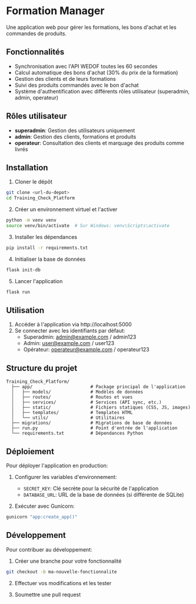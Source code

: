 # Formation Manager

Une application web pour gérer les formations, les bons d'achat et les commandes de produits.

## Fonctionnalités

- Synchronisation avec l'API WEDOF toutes les 60 secondes
- Calcul automatique des bons d'achat (30% du prix de la formation)
- Gestion des clients et de leurs formations
- Suivi des produits commandés avec le bon d'achat
- Système d'authentification avec différents rôles utilisateur (superadmin, admin, operateur)

## Rôles utilisateur

- **superadmin**: Gestion des utilisateurs uniquement
- **admin**: Gestion des clients, formations et produits
- **operateur**: Consultation des clients et marquage des produits comme livrés

## Installation

1. Cloner le dépôt
```bash
git clone <url-du-depot>
cd Training_Check_Platform
```

2. Créer un environnement virtuel et l'activer
```bash
python -m venv venv
source venv/bin/activate  # Sur Windows: venv\Scripts\activate
```

3. Installer les dépendances
```bash
pip install -r requirements.txt
```

4. Initialiser la base de données
```bash
flask init-db
```

5. Lancer l'application
```bash
flask run
```

## Utilisation

1. Accéder à l'application via http://localhost:5000
2. Se connecter avec les identifiants par défaut:
   - Superadmin: admin@example.com / admin123
   - Admin: user@example.com / user123
   - Opérateur: operateur@example.com / operateur123

## Structure du projet

```
Training_Check_Platform/
  ├── app/                      # Package principal de l'application
  │   ├── models/               # Modèles de données
  │   ├── routes/               # Routes et vues
  │   ├── services/             # Services (API sync, etc.)
  │   ├── static/               # Fichiers statiques (CSS, JS, images)
  │   ├── templates/            # Templates HTML
  │   └── utils/                # Utilitaires
  ├── migrations/               # Migrations de base de données
  ├── run.py                    # Point d'entrée de l'application
  └── requirements.txt          # Dépendances Python
```

## Déploiement

Pour déployer l'application en production:

1. Configurer les variables d'environnement:
   - `SECRET_KEY`: Clé secrète pour la sécurité de l'application
   - `DATABASE_URL`: URL de la base de données (si différente de SQLite)

2. Exécuter avec Gunicorn:
```bash
gunicorn "app:create_app()"
```

## Développement

Pour contribuer au développement:

1. Créer une branche pour votre fonctionnalité
```bash
git checkout -b ma-nouvelle-fonctionnalite
```

2. Effectuer vos modifications et les tester

3. Soumettre une pull request 